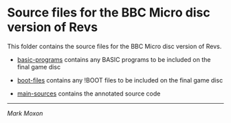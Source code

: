 # Source files for the BBC Micro disc version of Revs

This folder contains the source files for the BBC Micro disc version of Revs.

* [basic-programs](basic-programs) contains any BASIC programs to be included on the final game disc

* [boot-files](boot-files) contains any !BOOT files to be included on the final game disc

* [main-sources](main-sources) contains the annotated source code

---

_Mark Moxon_